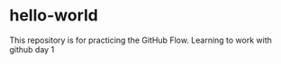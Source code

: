 # hello-world
This repository is for practicing the GitHub Flow.
Learning to work with github day 1 
